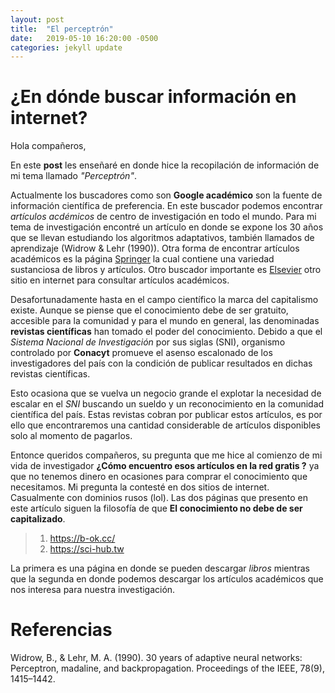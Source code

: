 ```yaml
---
layout: post
title:  "El perceptrón"
date:   2019-05-10 16:20:00 -0500
categories: jekyll update
---
```


# ¿En dónde buscar información en internet?

Hola compañeros,

En este __post__ les enseñaré en donde hice la recopilación de información de mi
tema llamado *"Perceptrón"*.

Actualmente los buscadores como son __Google académico__ son la fuente de información
científica de preferencia. En este buscador podemos encontrar *artículos acdémicos*
de centro de investigación en todo el mundo. Para mi tema de investigación encontré
un artículo en donde se expone los 30 años que se llevan estudiando los algoritmos
adaptativos, también llamados de aprendizaje (Widrow & Lehr (1990)). Otra forma de encontrar
artículos académicos es la página [Springer](https://link.springer.com) la cual contiene
una variedad sustanciosa de libros y artículos. Otro buscador importante es
[Elsevier](https://www.elsevier.com/es-es) otro sitio en internet para consultar
artículos académicos.

Desafortunadamente hasta en el campo científico la marca del capitalismo existe. Aunque
se piense que el conocimiento debe de ser gratuito, accesible para la comunidad
y para el mundo en general, las denominadas __revistas científicas__ han tomado el poder
del conocimiento. Debido a que el *Sistema Nacional de Investigación*  por sus siglas
(SNI), organismo controlado por __Conacyt__ promueve el asenso escalonado de los
investigadores del país con la condición de publicar resultados en dichas revistas
científicas.

Esto ocasiona que se vuelva un negocio grande el explotar la necesidad de escalar en
el *SNI* buscando un sueldo y un reconocimiento en la comunidad científica del país.
Estas revistas cobran por publicar estos artículos, es por ello que encontraremos
una cantidad considerable de artículos disponibles solo al momento de pagarlos.

Entonce queridos compañeros, su pregunta que me hice al comienzo de mi vida de
investigador __¿Cómo encuentro esos artículos en la red gratis ?__ ya que no tenemos
dinero en ocasiones para comprar el conocimiento que necesitamos. Mi pregunta la contesté
en dos sitios de internet. Casualmente con dominios rusos (lol). Las dos páginas que
presento en este artículo siguen la filosofía de que __El conocimiento no debe
de ser capitalizado__.

> 1. https://b-ok.cc/
> 2. https://sci-hub.tw

La primera es una página en donde se pueden descargar *libros* mientras que la segunda
en donde podemos descargar los artículos académicos que nos interesa para nuestra
investigación.

# Referencias

Widrow, B., & Lehr, M. A. (1990). 30 years of adaptive neural networks: Perceptron, madaline, and backpropagation. Proceedings of the IEEE, 78(9), 1415–1442.
